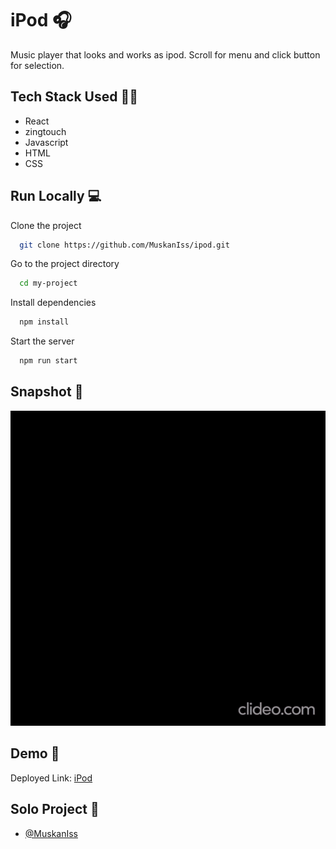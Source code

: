 
# iPod 🎧

Music player that looks and works as ipod. Scroll for menu and click button for selection.

## Tech Stack Used 👩‍💻

- React
- zingtouch
- Javascript
- HTML
- CSS


## Run Locally 💻

Clone the project

```bash
  git clone https://github.com/MuskanIss/ipod.git
```

Go to the project directory

```bash
  cd my-project
```

Install dependencies

```bash
  npm install
```
Start the server

```bash
  npm run start
```

## Snapshot 🎥

![](https://github.com/MuskanIss/ipod/blob/main/public/ipod.gif?raw=true)


## Demo 🔗

Deployed Link: [iPod](https://ipod-theta.vercel.app/)


## Solo Project 👤

- [@MuskanIss](https://github.com/MuskanIss)
